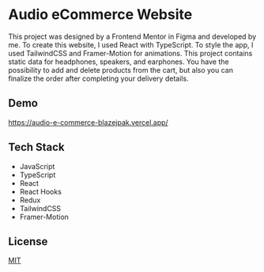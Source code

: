 # Audio eCommerce Website

This project was designed by a Frontend Mentor in Figma and developed by me. To create this website, I used React with TypeScript. To style the app, I used TailwindCSS and Framer-Motion for animations. This project contains static data for headphones, speakers, and earphones. You have the possibility to add and delete products from the cart, but also you can finalize the order after completing your delivery details.


## Demo

https://audio-e-commerce-blazejpak.vercel.app/

## Tech Stack
* JavaScript
* TypeScript
* React
* React Hooks
* Redux
* TailwindCSS
* Framer-Motion


    
## License

[MIT](https://choosealicense.com/licenses/mit/)





